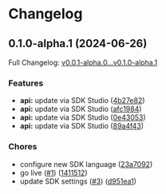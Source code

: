 # Changelog

## 0.1.0-alpha.1 (2024-06-26)

Full Changelog: [v0.0.1-alpha.0...v0.1.0-alpha.1](https://github.com/airpromptdev/python/compare/v0.0.1-alpha.0...v0.1.0-alpha.1)

### Features

* **api:** update via SDK Studio ([4b27e82](https://github.com/airpromptdev/python/commit/4b27e827614c0407e6f47a2868eb04c23cbf0e67))
* **api:** update via SDK Studio ([afc1984](https://github.com/airpromptdev/python/commit/afc1984f28b573d4a1ecca7ebd746806879a3c65))
* **api:** update via SDK Studio ([0e43053](https://github.com/airpromptdev/python/commit/0e43053c6ce526f6ce9093df3258c433aa32fc34))
* **api:** update via SDK Studio ([89a4f43](https://github.com/airpromptdev/python/commit/89a4f43edc744024caab162028e6359877e7bc93))


### Chores

* configure new SDK language ([23a7092](https://github.com/airpromptdev/python/commit/23a7092e35ec7b19bb18277230c6b218edfdcf1e))
* go live ([#1](https://github.com/airpromptdev/python/issues/1)) ([1411512](https://github.com/airpromptdev/python/commit/1411512a7462405a77c96c04bc7aa525dcc6fb1e))
* update SDK settings ([#3](https://github.com/airpromptdev/python/issues/3)) ([d951ea1](https://github.com/airpromptdev/python/commit/d951ea1d0b389da5b1476a33641178457b2a62a1))
